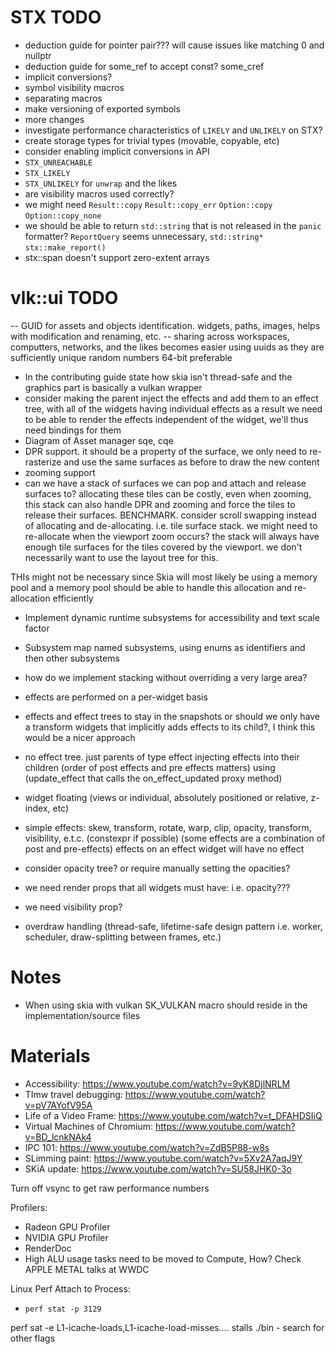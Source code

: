
# STX TODO
- deduction guide for pointer pair??? will cause issues like matching 0 and nullptr
- deduction guide for some_ref to accept const? some_cref
- implicit conversions?
- symbol visibility macros
- separating macros
- make versioning of exported symbols
- more changes
- investigate performance characteristics of `LIKELY` and `UNLIKELY` on STX?
- create storage types for trivial types (movable, copyable, etc)
- consider enabling implicit conversions in API
- `STX_UNREACHABLE`
- `STX_LIKELY`
- `STX_UNLIKELY` for `unwrap` and the likes
- are visibility macros used correctly?
- we might need `Result::copy` `Result::copy_err` `Option::copy` `Option::copy_none`
- we should be able to return `std::string` that is not released in the `panic` formatter? `ReportQuery` seems unnecessary, `std::string*` `stx::make_report()`
- stx::span doesn't support zero-extent arrays

# vlk::ui TODO

-- GUID for assets and objects identification. widgets, paths, images,
helps with modification and renaming, etc.
-- sharing across workspaces, computters, networks, and the likes becomes easier using uuids as they are sufficiently unique random numbers 64-bit preferable




- In the contributing guide state how skia isn't thread-safe and the graphics part is basically a vulkan wrapper
- consider making the parent inject the effects and add them to an effect tree, with all of the widgets having individual effects as a result we need to be able to render the effects independent of the widget, we'll thus need bindings for them
- Diagram of Asset manager sqe, cqe
- DPR support. it should be a property of the surface, we only need to re-rasterize and use the same surfaces as before to draw the new content
- zooming support 
- can we have a stack of surfaces we can pop and attach and release surfaces to? allocating these tiles can be costly, even when zooming, this stack can also handle DPR and zooming and force the tiles to release their surfaces. BENCHMARK. consider scroll swapping instead of allocating and de-allocating. i.e. tile surface stack. we might need to re-allocate when the viewport zoom occurs? the stack will always have enough tile surfaces for the tiles covered by the viewport. we don't necessarily want to use the layout tree for this.


THIs might not be necessary since Skia will most likely be using a memory pool and a memory pool should be able to handle this allocation and re-allocation efficiently


- Implement dynamic runtime subsystems for accessibility and text scale factor
- Subsystem map named subsystems, using enums as identifiers and then other subsystems

- how do we implement stacking without overriding a very large area?

- effects are performed on a per-widget basis
- effects and effect trees to stay in the snapshots or should we only have a transform widgets that implicitly adds effects to its child?, I think this would be a nicer approach
- no effect tree. just parents of type effect injecting effects into their children (order of post effects and pre effects matters) using (update_effect that calls the on_effect_updated proxy method)
- widget floating (views or individual, absolutely positioned or relative, z-index, etc)
- simple effects: skew, transform, rotate, warp, clip, opacity, transform, visibility, e.t.c. (constexpr if possible) (some effects are a combination of post and pre-effects) effects on an effect widget will have no effect
- consider opacity tree? or require manually setting the opacities?
- we need render props that all widgets must have: i.e. opacity???
- we need visibility prop?
- overdraw handling (thread-safe, lifetime-safe design pattern i.e. worker, scheduler, draw-splitting between frames, etc.)

# Notes
- When using skia with vulkan SK_VULKAN macro should reside in the implementation/source files

# Materials
- Accessibility: https://www.youtube.com/watch?v=9yK8DjlNRLM
- TImw travel debugging: https://www.youtube.com/watch?v=pV7AYofV95A
- Life of a Video Frame: https://www.youtube.com/watch?v=t_DFAHDSIiQ
- Virtual Machines of Chromium: https://www.youtube.com/watch?v=BD_lcnkNAk4
- IPC 101: https://www.youtube.com/watch?v=ZdB5P88-w8s
- SLimming paint: https://www.youtube.com/watch?v=5Xv2A7aqJ9Y
- SKiA update: https://www.youtube.com/watch?v=SU58JHK0-3o







Turn off vsync to get raw performance numbers

Profilers:

- Radeon GPU Profiler
- NVIDIA GPU Profiler
- RenderDoc
- High ALU usage tasks need to be moved to Compute, How?  Check APPLE METAL talks at WWDC



Linux Perf Attach to Process:
- ```perf stat -p 3129```




perf sat -e L1-icache-loads,L1-icache-load-misses.... stalls ./bin - search for other flags
